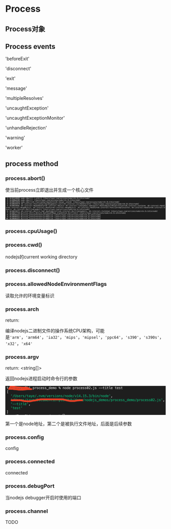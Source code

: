 # Process

## Process对象

## Process events

'beforeExit'

'disconnect'

'exit'

'message'

'multipleResolves'

'uncaughtException'

'uncaughtExceptionMonitor'

'unhandleRejection'

'warning'

'worker'

## process method

### process.abort()

使当前process立即退出并生成一个核心文件

![process-abort()](./assets/image-20210615164237775.png)

### process.cpuUsage()

### process.cwd()

nodejs的current working directory

### process.disconnect()





### process.allowedNodeEnvironmentFlags

读取允许的环境变量标识

### process.arch

return: <string>

编译nodejs二进制文件的操作系统CPU架构，可能是`'arm'`，`'arm64'`，`'ia32'`，`'mips'`，`'mipsel'`，`'ppc64'`，`'s390'`，`'s390s'`，`'x32'`，`'x64'`

### process.argv

return: <string[]>

返回nodejs进程启动时命令行的参数

![process-argv](./assets/image-20210615173036655.png)

第一个是node地址，第二个是被执行文件地址，后面是后续参数

### process.config

config

### process.connected

connected

### process.debugPort

当nodejs debugger开启时使用的端口





### process.channel

TODO